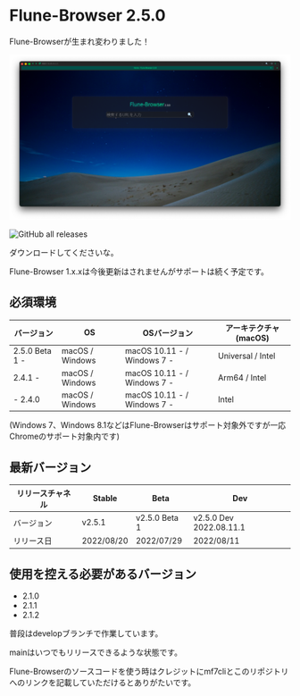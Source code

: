 # Flune-Browser 2.5.0

Flune-Browserが生まれ変わりました！

![](./other_data/screenshot-2.3.0-dev-2022.06.29.1.png)

![GitHub all releases](https://img.shields.io/github/downloads/mf-3d/flune-browser/total?style=for-the-badge)

ダウンロードしてくださいな。


Flune-Browser 1.x.xは今後更新はされませんがサポートは続く予定です。
## 必須環境
| バージョン        |       OS       |         OSバージョン         |   アーキテクチャ(macOS)    |
|-----------------|-----------------|----------------------------|-------------------------|
|2.5.0 Beta 1 -   | macOS / Windows |macOS 10.11 - / Windows 7 - | Universal / Intel        |
|2.4.1 -          | macOS / Windows |macOS 10.11 - / Windows 7 - | Arm64 / Intel           |
|- 2.4.0          | macOS / Windows |macOS 10.11 - / Windows 7 - | Intel                   |

(Windows 7、Windows 8.1などはFlune-Browserはサポート対象外ですが一応Chromeのサポート対象内です)

## 最新バージョン
|リリースチャネル |  Stable  |     Beta    |          Dev          |
|--------------|----------|-------------|-----------------------|
|   バージョン   |  v2.5.1  |v2.5.0 Beta 1|v2.5.0 Dev 2022.08.11.1|
|   リリース日   |2022/08/20| 2022/07/29  |      2022/08/11       |

## 使用を控える必要があるバージョン
- 2.1.0
- 2.1.1
- 2.1.2

普段はdevelopブランチで作業しています。

mainはいつでもリリースできるような状態です。

Flune-Browserのソースコードを使う時はクレジットにmf7cliとこのリポジトリへのリンクを記載していただけるとありがたいです。
